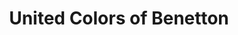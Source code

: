 ---
title: "United Colors of Benetton"
url: /annemasse/united-colors-of-benetton/
shop: vêtements
---